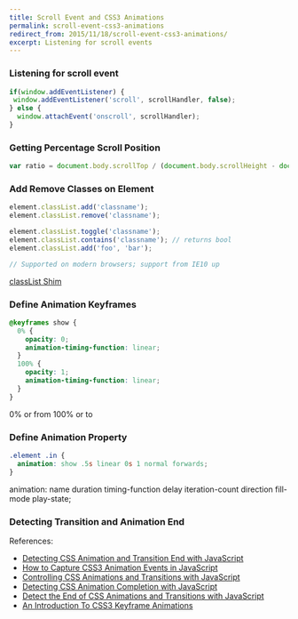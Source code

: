 ```yaml
---
title: Scroll Event and CSS3 Animations
permalink: scroll-event-css3-animations
redirect_from: 2015/11/18/scroll-event-css3-animations/
excerpt: Listening for scroll events
---
```


### Listening for scroll event

```js
if(window.addEventListener) {
 window.addEventListener('scroll', scrollHandler, false);
} else {
  window.attachEvent('onscroll', scrollHandler);
}
```

### Getting Percentage Scroll Position

```js
var ratio = document.body.scrollTop / (document.body.scrollHeight - document.body.clientHeight) * 100;
```

### Add Remove Classes on Element

```js
element.classList.add('classname');
element.classList.remove('classname'); 

element.classList.toggle('classname');
element.classList.contains('classname'); // returns bool
element.classList.add('foo', 'bar');

// Supported on modern browsers; support from IE10 up
```
    
[classList Shim](https://github.com/eligrey/classList.js/blob/master/classList.js)    

### Define Animation Keyframes

```css
@keyframes show {
  0% {
    opacity: 0;
    animation-timing-function: linear;
  }
  100% {
    opacity: 1;
    animation-timing-function: linear;
  }
}
```

0% or from 100% or to

    
### Define Animation Property

```css
.element .in {
  animation: show .5s linear 0s 1 normal forwards;
}
```
    
  animation: name duration timing-function delay iteration-count direction fill-mode play-state;    
    
### Detecting Transition and Animation End

References:

- [Detecting CSS Animation and Transition End with JavaScript](http://osvaldas.info/detecting-css-animation-transition-end-with-javascript)
- [How to Capture CSS3 Animation Events in JavaScript](http://www.sitepoint.com/css3-animation-javascript-event-handlers/)
- [Controlling CSS Animations and Transitions with JavaScript](https://css-tricks.com/controlling-css-animations-transitions-javascript/)
- [Detecting CSS Animation Completion with JavaScript](https://davidwalsh.name/css-animation-callback)
- [Detect the End of CSS Animations and Transitions with JavaScript](https://jonsuh.com/blog/detect-the-end-of-css-animations-and-transitions-with-javascript/)
- [An Introduction To CSS3 Keyframe Animations](http://www.smashingmagazine.com/2011/05/an-introduction-to-css3-keyframe-animations/)
